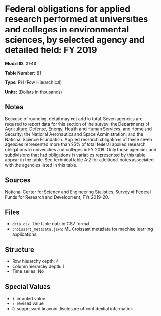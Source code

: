 # Federal obligations for applied research performed at universities and colleges in environmental sciences, by selected agency and detailed field: FY 2019

**Modal ID:** 3946

**Table Number:** 81

**Type:** RH (Row Hierarchical)

**Units:** (Dollars in thousands)

## Notes

Because of rounding, detail may not add to total. Seven agencies are required to report data for this section of the survey: the Departments of Agriculture, Defense, Energy, Health and Human Services, and Homeland Security; the National Aeronautics and Space Administration; and the National Science Foundation. Applied research obligations of these seven agencies represented more than 95% of total federal applied research obligations to universities and colleges in FY 2019. Only those agencies and subdivisions that had obligations in variables represented by this table appear in the table. See technical table A-2 for additional notes associated with the agencies listed in this table.

## Sources

National Center for Science and Engineering Statistics, Survey of Federal Funds for Research and Development, FYs 2019–20.

## Files

- `data.csv`: The table data in CSV format
- `croissant_metadata.json`: ML Croissant metadata for machine learning applications

## Structure

- Row hierarchy depth: 4
- Column hierarchy depth: 1
- Time series: No

## Special Values

- `i`: imputed value
- `r`: revised value
- `D`: suppressed to avoid disclosure of confidential information
